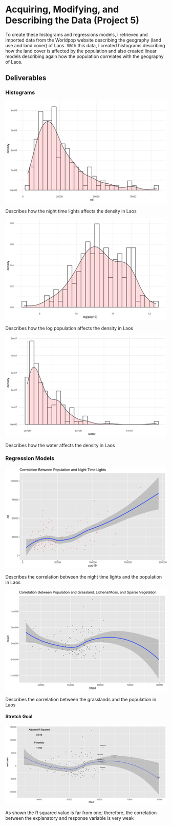 # Acquiring, Modifying, and Describing the Data (Project 5)

To create these histograms and regressions models, I retrieved and imported data from the Worldpop website describing the geography (land use and land cover) of Laos. With this data, I created histograms describing how the land cover is affected by the population and also created linear models describing again how the population correlates with the geography of Laos. 

## Deliverables
### Histograms 

![deliverable1](ntl_desnity_plot.png)

Describes how the night time lights affects the density in Laos

![histogram](pop_density_plot.png)

Describes how the log population affects the density in Laos

![histogram2](water_density_plot.png)

Describes how the water affects the density in Laos

### Regression Models

![linear1](ntl_pop_linear.png)

Describes the correlation between the night time lights and the population in Laos

![linear2](pop_grassland_linear.png)

Describes the correlation between the grasslands and the population in Laos

#### Stretch Goal

![stretchgoal](linearmodel_stretchgoal.png)

As shown the R squared value is far from one; therefore, the correlation between the explanatory and response variable is very weak
